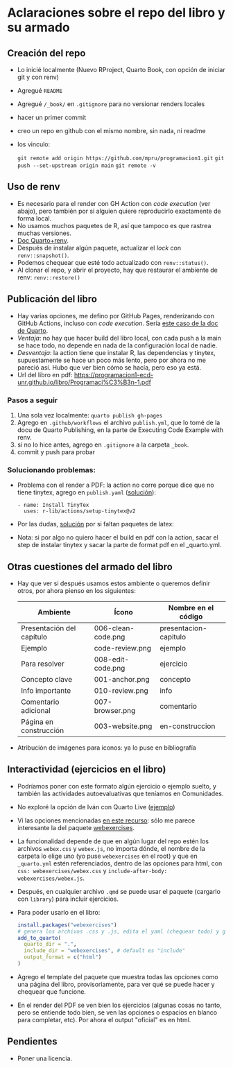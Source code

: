 # Aclaraciones sobre el repo del libro y su armado

## Creación del repo

- Lo inicié localmente (Nuevo RProject, Quarto Book, con opción de iniciar git y con renv)
- Agregué `README`
- Agregué `/_book/` en `.gitignore` para no versionar renders locales
- hacer un primer commit
- creo un repo en github con el mismo nombre, sin nada, ni readme
- los vinculo:

	`git remote add origin https://github.com/mpru/programacion1.git`
	`git push --set-upstream origin main`
	`git remote -v`


## Uso de renv

- Es necesario para el render con GH Action con *code execution* (ver abajo), pero también por si alguien quiere reproducirlo exactamente de forma local.
- No usamos muchos paquetes de R, así que tampoco es que rastrea muchas versiones.
- [Doc Quarto+renv](https://quarto.org/docs/projects/virtual-environments.html#using-renv).
- Después de instalar algún paquete, actualizar el *lock* con `renv::snapshot()`.
- Podemos chequear que esté todo actualizado con `renv::status()`.
- Al clonar el repo, y abrir el proyecto, hay que restaurar el ambiente de renv: `renv::restore()`


## Publicación del libro

- Hay varias opciones, me defino por GitHub Pages, renderizando con GitHub Actions, incluso con *code execution*. Sería [este caso de la doc de Quarto](https://quarto.org/docs/publishing/github-pages.html#executing-code).
- *Ventaja*: no hay que hacer build del libro local, con cada push a la main se hace todo, no depende en nada de la configuración local de nadie.
- *Desventaja*: la action tiene que instalar R, las dependencias y tinytex, supuestamente se hace un poco más lento, pero por ahora no me pareció así. Hubo que ver bien cómo se hacía, pero eso ya está.
- Url del libro en pdf: https://programacion1-ecd-unr.github.io/libro/Programaci%C3%B3n-1.pdf
  
### Pasos a seguir

1. Una sola vez localmente: `quarto publish gh-pages`
2. Agrego en `.github/workflows` el archivo `publish.yml`, que lo tomé de la docu de Quarto Publishing, en la parte de Executing Code Example with renv.
3. si no lo hice antes, agrego en `.gitignore` a la carpeta `_book`.
4. commit y push para probar

### Solucionando problemas:

- Problema con el render a PDF: la action no corre porque dice que no tiene tinytex, agrego en `publish.yaml` ([solución](https://github.com/r-lib/actions/tree/v2-branch/setup-tinytex)):

  ```
  - name: Install TinyTex
    uses: r-lib/actions/setup-tinytex@v2
  ```

- Por las dudas, [solución](https://forum.posit.co/t/add-latex-tinytex-dependencies-to-github-actions/90896/2) por si faltan paquetes de latex:
- Nota: si por algo no quiero hacer el build en pdf con la action, sacar el step de instalar tinytex y sacar la parte de format pdf en el _quarto.yml.

## Otras cuestiones del armado del libro

- Hay que ver si después usamos estos ambiente o queremos definir otros, por ahora pienso en los siguientes:

	| **Ambiente**              | **Ícono**          | **Nombre en el código** |
	|---------------------------|--------------------|-------------------------|
	| Presentación del capítulo | 006-clean-code.png | presentacion-capitulo   |
	| Ejemplo                   | code-review.png    | ejemplo                 |
	| Para resolver             | 008-edit-code.png  | ejercicio               |
	| Concepto clave            | 001-anchor.png     | concepto                |
	| Info importante           | 010-review.png     | info                    |
	| Comentario adicional      | 007-browser.png    | comentario              |
	| Página en construcción    | 003-website.png    | en-construccion         |

- Atribución de imágenes para íconos: ya lo puse en bibliografía

## Interactividad (ejercicios en el libro)

- Podríamos poner con este formato algún ejercicio o ejemplo suelto, y también las actividades autoevaluativas que teníamos en Comunidades.
- No exploré la opción de Iván con Quarto Live ([ejemplo](https://ivanm26.github.io/test.quarto.live/))
- Vi las opciones mencionadas [en este recurso](https://utrechtuniversity.github.io/open-textbooks/interactivity.html): sólo me parece interesante la del paquete [webexercises](https://psyteachr.github.io/webexercises/).
- La funcionalidad depende de que en algún lugar del repo estén los archivos `webex.css` y `webex.js`, no importa dónde, el nombre de la carpeta lo elige uno (yo puse `webexercises` en el root) y que en `_quarto.yml` estén referenciados, dentro de las opciones para html, con `css: webexercises/webex.css` y `include-after-body: webexercises/webex.js`.
- Después, en cualquier archivo `.qmd` se puede usar el paquete (cargarlo con `library`) para incluir ejercicios. 
- Para poder usarlo en el libro:

	```r
	install.packages("webexercises")
	# genera los archivos .css y .js, edita el yaml (chequear todo) y genera un qmd de ejemplo
	add_to_quarto(
	  quarto_dir = ".",
	  include_dir = "webexercises", # default es "include"
	  output_format = c("html")
	)
	```

- Agrego el template del paquete que muestra todas las opciones como una página del libro, provisoriamente, para ver qué se puede hacer y chequear que funcione.
- En el render del PDF se ven bien los ejercicios (algunas cosas no tanto, pero se entiende todo bien, se ven las opciones o espacios en blanco para completar, etc). Por ahora el output "oficial" es en html.

## Pendientes

- Poner una licencia.
